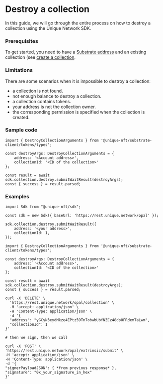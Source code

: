 # Destroy a collection

In this guide, we will go through the entire process on how to destroy a collection using the Unique Network SDK.

### Prerequisites

To get started, you need to have a [Substrate address](../tutorials/accounts/create-account.md) and an existing collection (see [create a collection](../tutorials/create-collection-token.md).

### Limitations

There are some scenarios when it is impossible to destroy a collection:

- a collection is not found. 
- not enough balance to destroy a collection.
- a collection contains tokens.
- your address is not the collection owner.
- the corresponding permission is specified when the collection is created.

### Sample code 

```typescript:no-line-numbers
import { DestroyCollectionArguments } from '@unique-nft/substrate-client/tokens/types';

const destroyArgs: DestroyCollectionArguments = {
    address: '<Account address>',
    collectionId: '<ID of the collection>'
};

const result = await sdk.collection.destroy.submitWaitResult(destroyArgs);
const { success } = result.parsed;
```

### Examples

<CodeGroup>
<CodeGroupItem title = "SDK" active>

```typescript:no-line-numbers
import Sdk from "@unique-nft/sdk";

const sdk = new Sdk({ baseUrl: 'https://rest.unique.network/opal' });

sdk.collection.destroy.submitWaitResult({
    address: '<your address>',
    collectionId: 1,
});
```

</CodeGroupItem>
<CodeGroupItem title="Substrate Client">

```typescript:no-line-numbers
import { DestroyCollectionArguments } from '@unique-nft/substrate-client/tokens/types';

const destroyArgs: DestroyCollectionArguments = {
    address: '<Account address>',
    collectionId: '<ID of the collection>'
};

const result = await sdk.collection.destroy.submitWaitResult(destroyArgs);
const { success } = result.parsed;
```

</CodeGroupItem>
<CodeGroupItem title ="REST">

```bash:no-line-numbers
curl -X 'DELETE' \
  'https://rest.unique.network/opal/collection' \
  -H 'accept: application/json' \
  -H 'Content-Type: application/json' \
  -d '{
  "address": "yGCyN3eydMkze4EPtz59Tn7obwbUbYNZCz48dp8FRdemTaLwm",
  "collectionId": 1
}'

# then we sign, then we call

curl -X 'POST' \
'https://rest.unique.network/opal/extrinsic/submit' \
-H 'accept: application/json' \
-H 'Content-Type: application/json' \
-d '{
"signerPayloadJSON": { *from previous response* },
"signature": "0x_your_signature_in_hex"
}'
```


</CodeGroupItem>
</CodeGroup>

